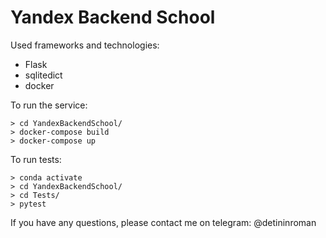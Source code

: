 # Yandex Backend School

Used frameworks and technologies:
* Flask
* sqlitedict
* docker

To run the service:
```
> cd YandexBackendSchool/
> docker-compose build
> docker-compose up
```

To run tests:
```
> conda activate
> cd YandexBackendSchool/
> cd Tests/
> pytest
```

If you have any questions, please contact me on telegram: @detininroman